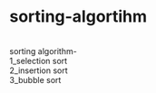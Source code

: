 # sorting-algortihm
<br>
sorting algorithm-
<br>
1_selection sort
<br>
2_insertion sort 
<br>
3_bubble sort
